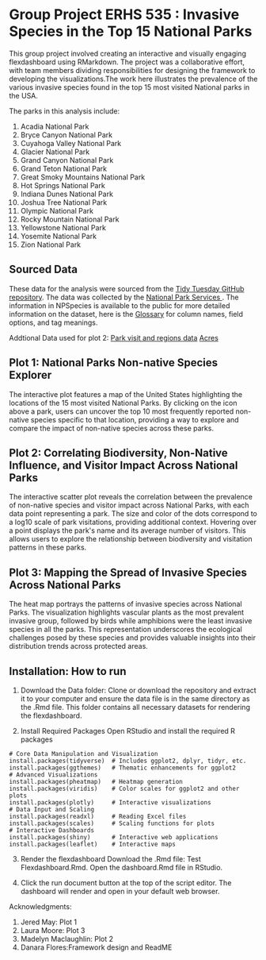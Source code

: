 # Group Project ERHS 535 : Invasive Species in the Top 15 National Parks

This group project involved creating an interactive and visually engaging flexdashboard using RMarkdown. The project was a collaborative effort, with team members dividing responsibilities for designing the framework to developing the visualizations.The work here illustrates the prevalence of the various invasive species found in the top 15 most visited National parks in the USA.

The parks in this analysis include:
1. Acadia National Park 
2. Bryce Canyon National Park
3. Cuyahoga Valley National Park
4. Glacier National Park 
5. Grand Canyon National Park 
6. Grand Teton National Park
7. Great Smoky Mountains National Park
8. Hot Springs National Park
9. Indiana Dunes National Park
10. Joshua Tree National Park
11. Olympic National Park
12. Rocky Mountain National Park 
13. Yellowstone National Park
14. Yosemite National Park 
15. Zion National Park

## Sourced Data
These data for the analysis were sourced from the [Tidy Tuesday GitHub repository](https://github.com/rfordatascience/tidytuesday/tree/master/data/2024/2024-10-08). The data was collected by the [National Park Services ](https://irma.nps.gov/NPSpecies/Search/SpeciesList). The information in NPSpecies is available to the public for more detailed information on the dataset, here is the [Glossary](https://irma.nps.gov/content/npspecies/Help/docs/NPSpecies_User_Guide.pdf) for column names, field options, and tag meanings.  

Addtional Data used for plot 2: 
[Park visit and regions data](https://www.responsible-datasets-in-context.com/posts/np-data/)
[Acres]()

## Plot 1: National Parks Non-native Species Explorer
The interactive plot features a map of the United States highlighting the locations of the 15 most visited National Parks. By clicking on the icon above a park, users can uncover the top 10 most frequently reported non-native species specific to that location, providing a way to explore and compare the impact of non-native species across these parks.

## Plot 2: Correlating Biodiversity, Non-Native Influence, and Visitor Impact Across National Parks
The interactive scatter plot reveals the correlation between the prevalence of non-native species and visitor impact across National Parks, with each data point representing a park. The size and color of the dots correspond to a log10 scale of park visitations, providing additional context. Hovering over a point displays the park's name and its average number of visitors. This allows users to explore the relationship between biodiversity and visitation patterns in these parks.

## Plot 3: Mapping the Spread of Invasive Species Across National Parks
The heat map portrays the patterns of invasive species across National Parks. The visualization highlights vascular plants as the most prevalent invasive group, followed by birds while amphibions were the least invasive species in all the parks. This representation underscores the ecological challenges posed by these species and provides valuable insights into their distribution trends across protected areas.

## Installation: How to run
1. Download the Data folder:
Clone or download the repository and extract it to your computer and ensure the data file is in the same directory as the .Rmd file. This folder contains all necessary datasets for rendering the flexdashboard.

2. Install Required Packages
Open RStudio and install the required R packages 
```
# Core Data Manipulation and Visualization
install.packages(tidyverse)  # Includes ggplot2, dplyr, tidyr, etc.
install.packages(ggthemes)   # Thematic enhancements for ggplot2
# Advanced Visualizations
install.packages(pheatmap)   # Heatmap generation
install.packages(viridis)    # Color scales for ggplot2 and other plots
install.packages(plotly)     # Interactive visualizations
# Data Input and Scaling
install.packages(readxl)     # Reading Excel files
install.packages(scales)     # Scaling functions for plots
# Interactive Dashboards
install.packages(shiny)      # Interactive web applications
install.packages(leaflet)    # Interactive maps
```
3. Render the flexdashboard
Download the .Rmd file: Test Flexdashboard.Rmd. Open the dashboard.Rmd file in RStudio.

4. Click the run document button at the top of the script editor.
The dashboard will render and open in your default web browser.

Acknowledgments:
1. Jered May: Plot 1
2. Laura Moore: Plot 3
3. Madelyn Maclaughlin: Plot 2
4. Danara Flores:Framework design and ReadME




 